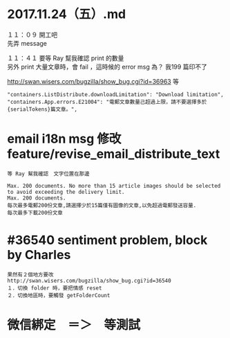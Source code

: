 # 2017.11.24（五）.md


１１：０９ 開工吧  
先弄 message  

１１：４１ 要等 Ray 幫我確認 print 的數量  
另外 print 大量文章時，會 fail ，這時候的 error msg 為？ 我199 篇印不了  


http://swan.wisers.com/bugzilla/show_bug.cgi?id=36963  等  
```
"containers.ListDistribute.downloadLimitation": "Download limitation",
"containers.App.errors.E21004": "電郵文章數量己超過上限，請不要選擇多於{serialTokens}篇文章。",
```

# email i18n msg 修改  feature/revise_email_distribute_text
```
等 Ray 幫我確認　文字位置在那邊

Max. 200 documents. No more than 15 article images should be selected to avoid exceeding the delivery limit.
Max. 200 documents.
每次最多電郵200份文章,請選擇少於15篇僅有圖像的文章,以免超過電郵發送容量.
每次最多下載200份文章
```
# #36540 sentiment problem, block by Charles
```
果然有２個地方要改
http://swan.wisers.com/bugzilla/show_bug.cgi?id=36540
１．切換 folder 時，要把情感 reset
２．切換地區時，要觸發 getFolderCount
```
# 微信綁定　＝＞　等測試
